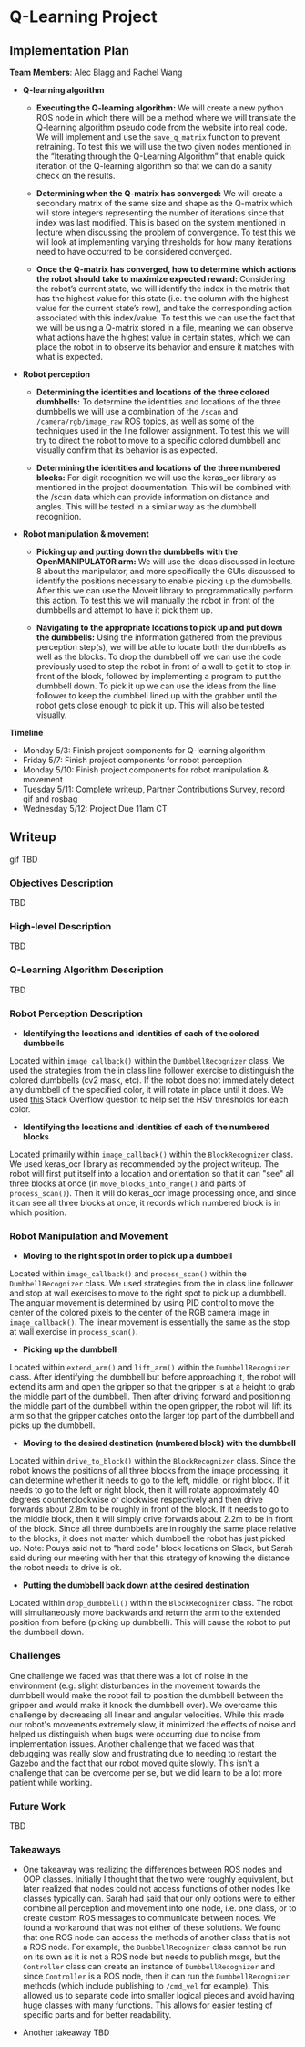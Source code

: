 # Q-Learning Project

## Implementation Plan

**Team Members**: Alec Blagg and Rachel Wang

* **Q-learning algorithm**
  * **Executing the Q-learning algorithm:** We will create a new python ROS node in which there will be a method where we will translate the Q-learning algorithm pseudo code from the website into real code. We will implement and use the `save_q_matrix` function to prevent retraining. To test this we will use the two given nodes mentioned in the “Iterating through the Q-Learning Algorithm” that enable quick iteration of the Q-learning algorithm so that we can do a sanity check on the results.

  * **Determining when the Q-matrix has converged:** We will create a secondary matrix of the same size and shape as the Q-matrix which will store integers representing the number of iterations since that index was last modified. This is based on the system mentioned in lecture when discussing the problem of convergence. To test this we will look at implementing varying thresholds for how many iterations need to have occurred to be considered converged.

  * **Once the Q-matrix has converged, how to determine which actions the robot should take to maximize expected reward:** Considering the robot’s current state, we will identify the index in the matrix that has the highest value for this state (i.e. the column with the highest value for the current state’s row), and take the corresponding action associated with this index/value. To test this we can use the fact that we will be using a Q-matrix stored in a file, meaning we can observe what actions have the highest value in certain states, which we can place the robot in to observe its behavior and ensure it matches with what is expected.

* **Robot perception**

    * **Determining the identities and locations of the three colored dumbbells:** To determine the identities and locations of the three dumbbells we will use a combination of the `/scan` and `/camera/rgb/image_raw` ROS topics, as well as some of the techniques used in the line follower assignment. To test this we will try to direct the robot to move to a specific colored dumbbell and visually confirm that its behavior is as expected.

    * **Determining the identities and locations of the three numbered blocks:** For digit recognition we will use the keras_ocr library as mentioned in the project documentation. This will be combined with the /scan data which can provide information on distance and angles. This will be tested in a similar way as the dumbbell recognition.

* **Robot manipulation & movement**

    * **Picking up and putting down the dumbbells with the OpenMANIPULATOR arm:** We will use the ideas discussed in lecture 8 about the manipulator, and more specifically the GUIs discussed to identify the positions necessary to enable picking up the dumbbells. After this we can use the Moveit library to programmatically perform this action. To test this we will manually the robot in front of the dumbbells and attempt to have it pick them up.

    * **Navigating to the appropriate locations to pick up and put down the dumbbells:**
    Using the information gathered from the previous perception step(s), we will be able to locate both the dumbbells as well as the blocks. To drop the dumbbell off we can use the code previously used to stop the robot in front of a wall to get it to stop in front of the block, followed by implementing a program to put the dumbbell down. To pick it up we can use the ideas from the line follower to keep the dumbbell lined up with the grabber until the robot gets close enough to pick it up. This will also be tested visually.    

**Timeline**
* Monday 5/3: Finish project components for Q-learning algorithm
* Friday 5/7: Finish project components for robot perception
* Monday 5/10: Finish project components for robot manipulation & movement
* Tuesday 5/11: Complete writeup, Partner Contributions Survey, record gif and rosbag
* Wednesday 5/12: Project Due 11am CT


## Writeup

gif TBD

### Objectives Description

TBD

### High-level Description

TBD

### Q-Learning Algorithm Description

TBD

### Robot Perception Description

  * **Identifying the locations and identities of each of the colored dumbbells**

  Located within `image_callback()` within the `DumbbellRecognizer` class. We used the strategies from the in class line follower exercise to distinguish the colored dumbbells (cv2 mask, etc). If the robot does not immediately detect any dumbbell of the specified color, it will rotate in place until it does. We used [this](https://stackoverflow.com/questions/51229126/how-to-find-the-red-color-regions-using-opencv) Stack Overflow question to help set the HSV thresholds for each color.

  * **Identifying the locations and identities of each of the numbered blocks**

  Located primarily within `image_callback()` within the `BlockRecognizer` class. We used keras_ocr library as recommended by the project writeup. The robot will first put itself into a location and orientation so that it can "see" all three blocks at once (in `move_blocks_into_range()` and parts of `process_scan()`). Then it will do keras_ocr image processing once, and since it can see all three blocks at once, it records which numbered block is in which position.

### Robot Manipulation and Movement

  * **Moving to the right spot in order to pick up a dumbbell**

  Located within `image_callback()` and `process_scan()` within the `DumbbellRecognizer` class. We used strategies from the in class line follower and stop at wall exercises to move to the right spot to pick up a dumbbell. The angular movement is determined by using PID control to move the center of the colored pixels to the center of the RGB camera image in `image_callback()`. The linear movement is essentially the same as the stop at wall exercise in `process_scan()`.

  * **Picking up the dumbbell**

  Located within `extend_arm()` and `lift_arm()` within the `DumbbellRecognizer` class. After identifying the dumbbell but before approaching it, the robot will extend its arm and open the gripper so that the gripper is at a height to grab the middle part of the dumbbell. Then after driving forward and positioning the middle part of the dumbbell within the open gripper, the robot will lift its arm so that the gripper catches onto the larger top part of the dumbbell and picks up the dumbbell.

  * **Moving to the desired destination (numbered block) with the dumbbell**

  Located within `drive_to_block()` within the `BlockRecognizer` class. Since the robot knows the positions of all three blocks from the image processing, it can determine whether it needs to go to the left, middle, or right block. If it needs to go to the left or right block, then it will rotate approximately 40 degrees counterclockwise or clockwise respectively and then drive forwards about 2.8m to be roughly in front of the block. If it needs to go to the middle block, then it will simply drive forwards about 2.2m to be in front of the block. Since all three dumbbells are in roughly the same place relative to the blocks, it does not matter which dumbbell the robot has just picked up. Note: Pouya said not to "hard code" block locations on Slack, but Sarah said during our meeting with her that this strategy of knowing the distance the robot needs to drive is ok.

  * **Putting the dumbbell back down at the desired destination**

  Located within `drop_dumbbell()` within the `BlockRecognizer` class. The robot will simultaneously move backwards and return the arm to the extended position from before (picking up dumbbell). This will cause the robot to put the dumbbell down.

### Challenges

One challenge we faced was that there was a lot of noise in the environment (e.g. slight disturbances in the movement towards the dumbbell would make the robot fail to position the dumbbell between the gripper and would make it knock the dumbbell over). We overcame this challenge by decreasing all linear and angular velocities. While this made our robot's movements extremely slow, it minimized the effects of noise and helped us distinguish when bugs were occurring due to noise from implementation issues. Another challenge that we faced was that debugging was really slow and frustrating due to needing to restart the Gazebo and the fact that our robot moved quite slowly. This isn't a challenge that can be overcome per se, but we did learn to be a lot more patient while working.

### Future Work

TBD

### Takeaways

  * One takeaway was realizing the differences between ROS nodes and OOP classes. Initially I thought that the two were roughly equivalent, but later realized that nodes could not access functions of other nodes like classes typically can. Sarah had said that our only options were to either combine all perception and movement into one node, i.e. one class, or to create custom ROS messages to communicate between nodes. We found a workaround that was not either of these solutions. We found that one ROS node can access the methods of another class that is not a ROS node. For example, the `DumbbellRecognizer` class cannot be run on its own as it is not a ROS node but needs to publish msgs, but the `Controller` class can create an instance of `DumbbellRecognizer` and since `Controller` is a ROS node, then it can run the `DumbbellRecognizer` methods (which include publishing to `/cmd_vel` for example). This allowed us to separate code into smaller logical pieces and avoid having huge classes with many functions. This allows for easier testing of specific parts and for better readability.

  * Another takeaway TBD
